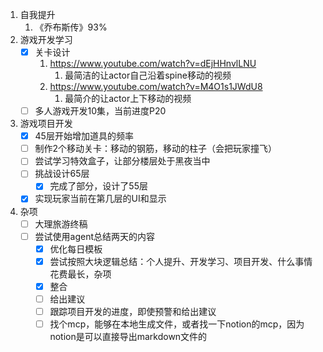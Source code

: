 1. 自我提升
    1. 《乔布斯传》93%
2. 游戏开发学习
    - [x]  关卡设计
        1. https://www.youtube.com/watch?v=dEjHHnvlLNU
            1. 最简洁的让actor自己沿着spine移动的视频
        2. https://www.youtube.com/watch?v=M4O1s1JWdU8
            1. 最简介的让actor上下移动的视频
    - [ ]  多人游戏开发10集，当前进度P20
3. 游戏项目开发
    - [x]  45层开始增加道具的频率
    - [ ]  制作2个移动关卡：移动的钢筋，移动的柱子（会把玩家撞飞）
    - [ ]  尝试学习特效盒子，让部分楼层处于黑夜当中
    - [ ]  挑战设计65层
        - [x]  完成了部分，设计了55层
    - [x]  实现玩家当前在第几层的UI和显示
4. 杂项
    - [ ]  大理旅游终稿
    - [ ]  尝试使用agent总结两天的内容
        - [x]  优化每日模板
        - [x]  尝试按照大块逻辑总结：个人提升、开发学习、项目开发、什么事情花费最长，杂项
        - [x]  整合
        - [ ]  给出建议
        - [ ]  跟踪项目开发的进度，即使预警和给出建议
        - [ ]  找个mcp，能够在本地生成文件，或者找一下notion的mcp，因为notion是可以直接导出markdown文件的